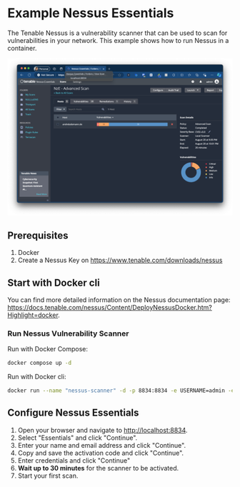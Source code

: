 # Example Nessus Essentials

The Tenable Nessus is a vulnerability scanner that can be used to scan for vulnerabilities in your network. This example shows how to run Nessus in a container.

![Nessus Essentials Dashboard](./docs/dashboard.png)

## Prerequisites

1. Docker
2. Create a Nessus Key on <https://www.tenable.com/downloads/nessus>

## Start with Docker cli

You can find more detailed information on the Nessus documentation page: <https://docs.tenable.com/nessus/Content/DeployNessusDocker.htm?Highlight=docker>.

### Run Nessus Vulnerability Scanner

Run with Docker Compose:

```bash
docker compose up -d
```

Run with Docker cli:

```bash
docker run --name "nessus-scanner" -d -p 8834:8834 -e USERNAME=admin -e PASSWORD=admin -e AUTO_UPDATE=all tenable/nessus:latest-ubuntu
```

## Configure Nessus Essentials

1. Open your browser and navigate to <http://localhost:8834>.
2. Select "Essentials" and click "Continue".
3. Enter your name and email address and click "Continue".
4. Copy and save the activation code and click "Continue".
5. Enter credentials and click "Continue"
6. **Wait up to 30 minutes** for the scanner to be activated.
7. Start your first scan.
